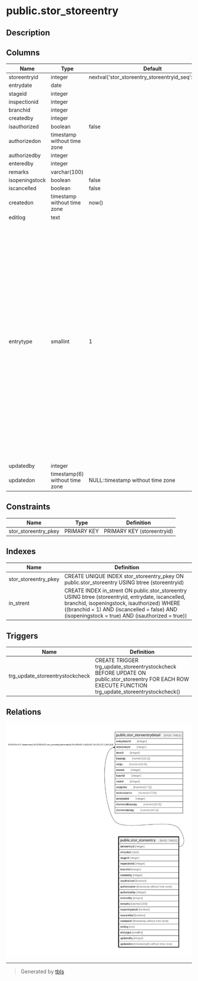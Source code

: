 # public.stor_storeentry

## Description

## Columns

| Name | Type | Default | Nullable | Children | Parents | Comment |
| ---- | ---- | ------- | -------- | -------- | ------- | ------- |
| storeentryid | integer | nextval('stor_storeentry_storeentryid_seq'::regclass) | false | [public.stor_storeentrydetail](public.stor_storeentrydetail.md) |  |  |
| entrydate | date |  | true |  |  |  |
| stageid | integer |  | true |  |  |  |
| inspectionid | integer |  | true |  |  |  |
| branchid | integer |  | true |  |  |  |
| createdby | integer |  | true |  |  |  |
| isauthorized | boolean | false | false |  |  |  |
| authorizedon | timestamp without time zone |  | true |  |  |  |
| authorizedby | integer |  | true |  |  |  |
| enteredby | integer |  | true |  |  |  |
| remarks | varchar(100) |  | true |  |  |  |
| isopeningstock | boolean | false | false |  |  |  |
| iscancelled | boolean | false | false |  |  |  |
| createdon | timestamp without time zone | now() | true |  |  |  |
| editlog | text |  | true |  |  |  |
| entrytype | smallint | 1 | true |  |  | 1=openingstock, <br>2=inspectionaftermrn, <br>3=production If movetostore after production, <br>4=inspectionBeforemrn, <br>5=Rejected Qty from the produced qty during production moved to rejection store, <br>6=Rejected Qty from the consumed qty during production moved to rejection store, <br>7= Scrap Qty From Consumed Qty During Production, <br>8=production If movetostore after obWork/WorkOrder, <br>9=Rejected Qty from the produced qty during JobWork/WorkOrder moved to rejection store,<br>10=Rejected Qty From consumed qty during jobwork/WorkOrder, <br>11= Scrap Qty From Consumed Qty During Jobwork/WorkOrder, <br>12= Store Entry Against Qlty Inspection(Production),<br>13= Store Entry From Trading Excise Opening Invoice<br> |
| updatedby | integer |  | true |  |  |  |
| updatedon | timestamp(6) without time zone | NULL::timestamp without time zone | true |  |  |  |

## Constraints

| Name | Type | Definition |
| ---- | ---- | ---------- |
| stor_storeentry_pkey | PRIMARY KEY | PRIMARY KEY (storeentryid) |

## Indexes

| Name | Definition |
| ---- | ---------- |
| stor_storeentry_pkey | CREATE UNIQUE INDEX stor_storeentry_pkey ON public.stor_storeentry USING btree (storeentryid) |
| in_strent | CREATE INDEX in_strent ON public.stor_storeentry USING btree (storeentryid, entrydate, iscancelled, branchid, isopeningstock, isauthorized) WHERE ((branchid = 1) AND (iscancelled = false) AND (isopeningstock = true) AND (isauthorized = true)) |

## Triggers

| Name | Definition |
| ---- | ---------- |
| trg_update_storeentrystockcheck | CREATE TRIGGER trg_update_storeentrystockcheck BEFORE UPDATE ON public.stor_storeentry FOR EACH ROW EXECUTE FUNCTION trg_update_storeentrystockcheck() |

## Relations

![er](public.stor_storeentry.svg)

---

> Generated by [tbls](https://github.com/k1LoW/tbls)
